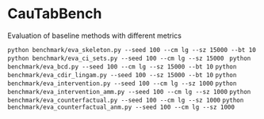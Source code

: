 # CauTabBench

Evaluation of baseline methods with different metrics

`python benchmark/eva_skeleton.py --seed 100 --cm lg --sz 15000 --bt 10`
`python benchmark/eva_ci_sets.py --seed 100 --cm lg --sz 15000 `
`python benchmark/eva_bcd.py --seed 100 --cm lg --sz 15000 --bt 10`
`python benchmark/eva_cdir_lingam.py --seed 100 --sz 15000 --bt 10`
`python benchmark/eva_intervention.py --seed 100 --cm lg --sz 1000`
`python benchmark/eva_intervention_amm.py --seed 100 --cm lg --sz 1000`
`python benchmark/eva_counterfactual.py --seed 100 --cm lg --sz 1000`
`python benchmark/eva_counterfactual_anm.py --seed 100 --cm lg --sz 1000`
